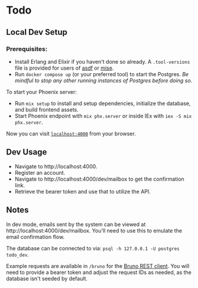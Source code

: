 # Todo

## Local Dev Setup

### Prerequisites:
  * Install Erlang and Elixir if you haven't done so already. A `.tool-versions` file is provided for users of [asdf](https://asdf-vm.com/) or [mise](https://mise.jdx.dev/).
  * Run `docker compose up` (or your preferred tool) to start the Postgres. *Be mindful to stop any other running instances of Postgres before doing so.*

To start your Phoenix server:
  * Run `mix setup` to install and setup dependencies, initialize the database, and build frontend assets.
  * Start Phoenix endpoint with `mix phx.server` or inside IEx with `iex -S mix phx.server`.

Now you can visit [`localhost:4000`](http://localhost:4000) from your browser.

## Dev Usage
  * Navigate to http://localhost:4000.
  * Register an account.
  * Navigate to http://localhost:4000/dev/mailbox to get the confirmation link.
  * Retrieve the bearer token and use that to utilize the API.

## Notes
In dev mode, emails sent by the system can be viewed at http://localhost:4000/dev/mailbox. You'll need to use this to emulate the email confirmation flow.

The database can be connected to via: `psql -h 127.0.0.1 -U postgres todo_dev`.

Example requests are available in `/bruno` for the [Bruno REST client](https://www.usebruno.com/). You will need to provide a bearer token and adjust the request IDs as needed, as the database isn't seeded by default.
